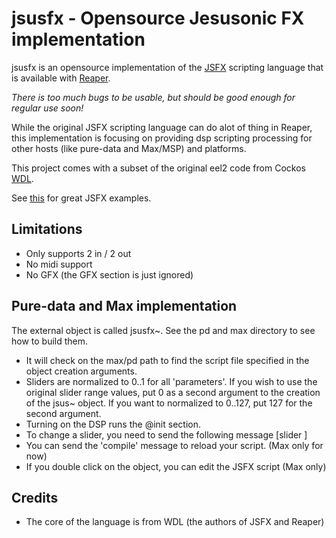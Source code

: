 jsusfx -  Opensource Jesusonic FX implementation
================================================
jsusfx is an opensource implementation of the [JSFX](http://www.reaper.fm/sdk/js/js.php) 
scripting language that is available with [Reaper](http://www.reaper.fm).

*There is too much bugs to be usable, but should be good enough for regular use soon!*

While the original JSFX scripting language can do alot of thing in Reaper, 
this implementation is focusing on providing dsp scripting processing 
for other hosts (like pure-data and Max/MSP) and platforms.

This project comes with a subset of the original eel2 code from Cockos 
[WDL](http://www.cockos.com/wdl).

See [this](http://forum.cockos.com/showthread.php?t=27764) for great JSFX
examples.

Limitations
-----------
* Only supports 2 in / 2 out
* No midi support
* No GFX (the GFX section is just ignored)

Pure-data and Max implementation
--------------------------------
The external object is called jsusfx~. See the pd and max directory to 
see how to build them.

* It will check on the max/pd path to find the script file specified in the object creation arguments.
* Sliders are normalized to 0..1 for all 'parameters'. If you wish to use the original slider range values, put 0 as a second argument to the creation of the jsus~ object. If you want to normalized to 0..127, put 127 for the second argument.
* Turning on the DSP runs the @init section.
* To change a slider, you need to send the following message [slider <num> <value>]
* You can send the 'compile' message to reload your script. (Max only for now)
* If you double click on the object, you can edit the JSFX script (Max only)

Credits
-------
* The core of the language is from WDL (the authors of JSFX and Reaper)
